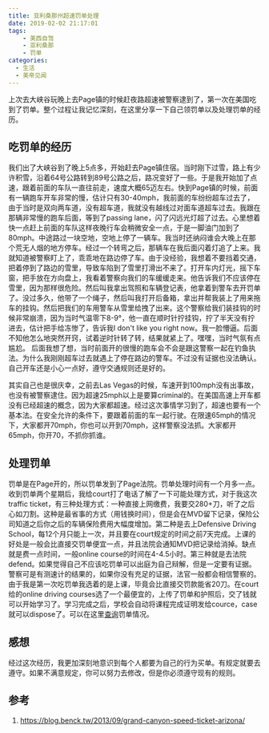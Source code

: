 ```yaml
---
title: 亚利桑那州超速罚单处理
date: 2019-02-02 21:17:01
tags: 
    - 美西自驾
    - 亚利桑那
    - 罚单
categories:
  - 生活
  - 美帝见闻
---
```


上次去大峡谷玩晚上去Page镇的时候赶夜路超速被警察逮到了，第一次在美国吃到了罚单。整个过程让我记忆深刻，在这里分享一下自己领罚单以及处理罚单的经历。

<!--more-->

## 吃罚单的经历

我们出了大峡谷到了晚上5点多，开始赶去Page镇住宿。当时刚下过雪，路上有少许积雪，沿着64号公路转到89号公路之后，路况变好了一些。于是我开始加了点速，跟着前面的车队一直往前走，速度大概65迈左右。快到Page镇的时候，前面有一辆跑车开车非常的慢，估计只有30-40mph，我前面的车纷纷超车过去了，由于当时是双向两车道，没有超车道，我就没有越线过对面车道超车过去。我跟在那辆非常慢的跑车后面，等到了passing lane，闪了闪远光灯超了过去。心里想着快一点赶上前面的车队这样夜晚行车会稍微安全一点，于是一脚油门加到了80mph。中途路过一块空地，空地上停了一辆车。我当时还纳闷谁会大晚上在那个荒无人烟的地方停车。经过一个转弯之后，那辆车在我后面闪着灯追了上来。我就知道被警察盯上了，乖乖地在路边停了车。由于没经验，我想着不要挡着交通，把着停到了路边的雪里，导致车陷到了雪里打滑出不来了。打开车内灯光，摇下车窗，把手放在方向盘上，我看着警察向我们的车缓缓走来。他告诉我们不应该停在雪里，因为那样很危险。然后叫我拿出驾照和车辆登记表，他拿着到警车去开罚单了。没过多久，他带了一个绳子，然后叫我打开后备箱，拿出并帮我装上了用来拖车的挂钩。然后把我们的车用警车从雪里给拽了出来。这个警察给我们装挂钩的时候非常崩溃，因为当时气温零下8-9°，他一直在顺时针拧挂钩，拧了半天没有拧进去，估计把手给冻惨了，告诉我I don't like you right now。我一脸懵逼。后面不知他怎么地突然开窍，试着逆时针转了转，结果就紧上了。嘿嘿，当时气氛有点尴尬。
后面我想了想，当时前面开的很慢的跑车会不会是跟这警察一起在钓鱼执法。为什么我刚刚超车过去就遇上了停在路边的警车。不过没有证据也没法确认。自己开车还是小心一点好，遵守交通规则还是好的。

其实自己也是很庆幸，之前去Las Vegas的时候，车速开到100mph没有出事故，也没有被警察逮住。因为超速25mph以上是要算criminal的。在美国高速上开车都没有已经超速的概念，因为大家都超速。经过这次事情学习到了，超速也要有一个基本法。在安全允许的条件下，要跟着前面的车一起行驶。在限速65mph的情况下，大家都开70mph，你也可以开到70mph，这样警察没法抓。大家都开65mph，你开70，不抓你抓谁。

## 处理罚单

罚单是在Page开的，所以罚单发到了Page法院。罚单处理时间有一个月多一点。收到罚单两个星期后，我给court打了电话了解了一下可能处理方式，对于我这次traffic ticket，有三种处理方式：一种直接上网缴费，我要交280+刀，听了之后心如刀割。这种是最省事的方式（用钱换时间），但是会在MVD留下记录，保险公司知道之后你之后的车辆保险费用大幅度增加。第二种是去上Defensive Driving School，每12个月只能上一次，并且要在court规定的时间之前7天完成。上课的好处是一般会比直接交罚单便宜一点，并且法院会通知MVD把记录给消掉。缺点就是费一点时间，一般online course的时间在4-4.5小时。第三种就是去法院defend。如果觉得自己不应该吃罚单可以出庭为自己辩解，但是一定要有证据。警察可是有测速计的结果的，如果你没有充足的证据，法官一般都会相信警察的。
由于我是第一次吃罚单我选着的是上课，毕竟会比直接交罚款能省20刀。在court给的online driving courses选了一个最便宜的，上传了罚单和护照后，交了钱就可以开始学习了。学习完成之后，学校会自动将课程完成证明发给cource，case就可以dispose了。可以在这里[查询](https://apps.supremecourt.az.gov/publicaccess/)罚单情况。

## 感想

经过这次经历，我更加深刻地意识到每个人都要为自己的行为买单。有规定就要去遵守。如果不满意规定，你可以努力去修改，但是你必须遵守现有的规则。

## 参考

1. https://blog.benck.tw/2013/09/grand-canyon-speed-ticket-arizona/
